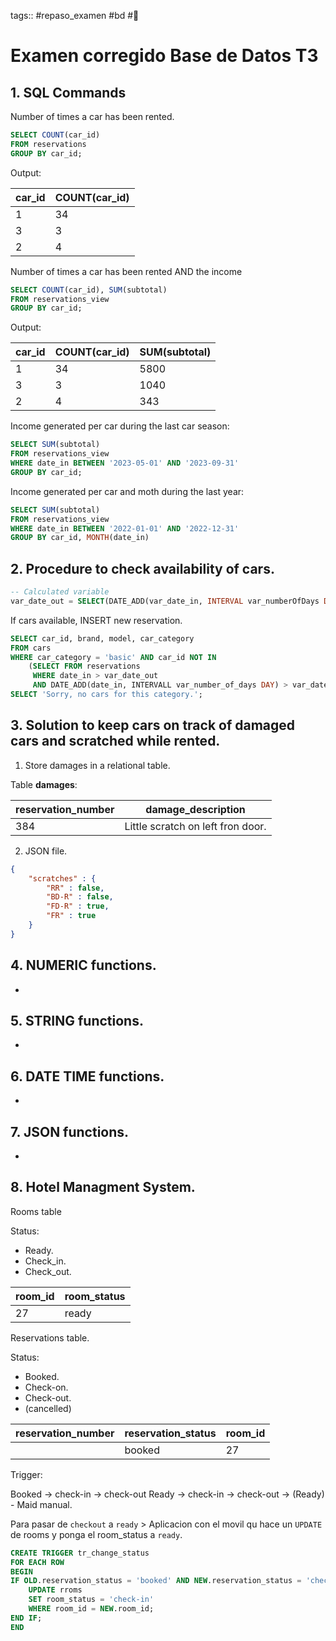 tags:: #repaso_examen #bd #📢 

# Examen corregido Base de Datos T3

## 1. SQL Commands

Number of times a car has been rented.

````sql
SELECT COUNT(car_id)
FROM reservations
GROUP BY car_id;
````

Output:

| car_id | COUNT(car_id) |
| ------ | ------------- |
| 1      | 34            |
| 3      | 3             |
| 2      | 4             |

Number of times a car has been rented AND the income

````sql
SELECT COUNT(car_id), SUM(subtotal)
FROM reservations_view
GROUP BY car_id;
````

Output:

| car_id | COUNT(car_id) | SUM(subtotal) |
| ------ | ------------- | ------------- |
| 1      | 34            | 5800          |
| 3      | 3             | 1040          |
| 2      | 4             | 343           |

Income generated per car during the last car season:

````sql
SELECT SUM(subtotal)
FROM reservations_view
WHERE date_in BETWEEN '2023-05-01' AND '2023-09-31'
GROUP BY car_id;
````

Income generated per car and moth during the last year:

````sql
SELECT SUM(subtotal)
FROM reservations_view
WHERE date_in BETWEEN '2022-01-01' AND '2022-12-31'
GROUP BY car_id, MONTH(date_in)
````

## 2. Procedure to check availability of cars.

```sql
-- Calculated variable
var_date_out = SELECT(DATE_ADD(var_date_in, INTERVAL var_numberOfDays DAY))
```

If cars available, INSERT new reservation.

````sql
SELECT car_id, brand, model, car_category
FROM cars
WHERE car_category = 'basic' AND car_id NOT IN
	(SELECT FROM reservations
	 WHERE date_in > var_date_out
	 AND DATE_ADD(date_in, INTERVALL var_number_of_days DAY) > var_date_in)
SELECT 'Sorry, no cars for this category.';
````

## 3. Solution to keep cars on track of damaged cars and scratched while rented.

1. Store damages in a relational table.

Table **damages**:

| reservation_number | damage_description                |
| ------------------ | --------------------------------- |
| 384                | Little scratch on left fron door. |

2. JSON file.

````json
{
	"scratches" : {
		"RR" : false,
		"BD-R" : false,
		"FD-R" : true,
		"FR" : true
	}
}
````

## 4. NUMERIC functions.

-

## 5. STRING functions.

-

## 6. DATE TIME functions.

-

## 7. JSON functions.

-

## 8. Hotel Managment System.

Rooms table

Status:

- Ready.
- Check_in.
- Check_out.

| room_id | room_status |
| ------- | ----------- |
| 27      | ready       |

Reservations table.

Status:

- Booked.
- Check-on.
- Check-out.
- (cancelled)

| reservation_number | reservation_status | room_id |
| ------------------ | ------------------ | ------- |
|                    | booked             | 27      |

Trigger:

Booked -> check-in -> check-out
Ready   -> check-in -> check-out -> (Ready) - Maid manual.

Para pasar de `checkout` a `ready` > Aplicacion con el movil qu hace un `UPDATE` de rooms y ponga el room_status a `ready`.

````sql
CREATE TRIGGER tr_change_status
FOR EACH ROW
BEGIN
IF OLD.reservation_status = 'booked' AND NEW.reservation_status = 'check-in'
	UPDATE rroms
	SET room_status = 'check-in'
	WHERE room_id = NEW.room_id;
END IF;
END
````